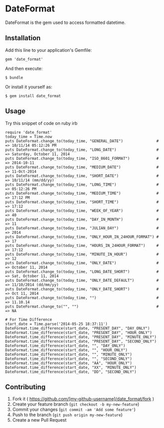 # DateFormat

DateFormat is the gem used to access formatted datetime.

## Installation

Add this line to your application's Gemfile:

    gem 'date_format'

And then execute:

    $ bundle

Or install it yourself as:

    $ gem install date_format

## Usage

Try this snippet of code on ruby irb

    require 'date_format'
    today_time = Time.now
    puts DateFormat.change_to(today_time, "GENERAL_DATE")               # => 10/11/14 05:12:26 PM
    puts DateFormat.change_to(today_time, "LONG_DATE")                  # => Saturday, October 11, 2014
    puts DateFormat.change_to(today_time, "ISO_8601_FORMAT")            # => 2014-10-11
    puts DateFormat.change_to(today_time, "MEDIUM_DATE")                # => 11-Oct-2014
    puts DateFormat.change_to(today_time, "SHORT_DATE")                 # => 10/11/14 (mm/dd/yy)
    puts DateFormat.change_to(today_time, "LONG_TIME")                  # => 05:12:26 PM
    puts DateFormat.change_to(today_time, "MEDIUM_TIME")                # => 17:12 PM
    puts DateFormat.change_to(today_time, "SHORT_TIME")                 # => 17:12
    puts DateFormat.change_to(today_time, "WEEK_OF_YEAR")               # => 40
    puts DateFormat.change_to(today_time, "DAY_IN_MONTH")               # => 11
    puts DateFormat.change_to(today_time, "JULIAN_DAY")                 # => 2014
    puts DateFormat.change_to(today_time, "ONLY_HOUR_IN_24HOUR_FORMAT") # => 17
    puts DateFormat.change_to(today_time, "HOURS_IN_24HOUR_FORMAT")     # => 17:12
    puts DateFormat.change_to(today_time, "MINUTE_IN_HOUR")             # => 12
    puts DateFormat.change_to(today_time, "ONLY_DATE")                  # => October 11, 2014
    puts DateFormat.change_to(today_time, "LONG_DATE_SHORT")            # => Sat, October 11, 2014
    puts DateFormat.change_to(today_time, "ONLY_DATE_DEFAULT")          # => 11/10/2014 (dd/mm/yy)
    puts DateFormat.change_to(today_time, "ONLY_DATE_SHORT")            # => Oct 11, 2014
    puts DateFormat.change_to(today_time, "")                           # => 11.10.14
    puts DateFormat.change_to("", "")                                   # => NA

    # For Time Difference
    start_date = Time.parse('2014-05-25 18:37:11')
    DateFormat.time_difference(start_date, "PRESENT_DAY", "DAY_ONLY")
    DateFormat.time_difference(start_date, "PRESENT_DAY", "HOUR_ONLY")
    DateFormat.time_difference(start_date, "PRESENT_DAY", "MINUTE_ONLY")
    DateFormat.time_difference(start_date, "PRESENT_DAY", "SECOND_ONLY")
    DateFormat.time_difference(start_date, "", "DAY_ONLY")
    DateFormat.time_difference(start_date, "", "HOUR_ONLY")
    DateFormat.time_difference(start_date, "", "MINUTE_ONLY")
    DateFormat.time_difference(start_date, "", "SECOND_ONLY")
    DateFormat.time_difference(start_date, "AA", "HOUR_ONLY")
    DateFormat.time_difference(start_date, "XX", "MINUTE_ONLY")
    DateFormat.time_difference(start_date, "DD", "SECOND_ONLY")



## Contributing

1. Fork it ( https://github.com/[my-github-username]/date_format/fork )
2. Create your feature branch (`git checkout -b my-new-feature`)
3. Commit your changes (`git commit -am 'Add some feature'`)
4. Push to the branch (`git push origin my-new-feature`)
5. Create a new Pull Request

